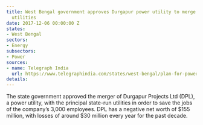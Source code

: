 ```yaml
---
title: West Bengal government approves Durgapur power utility to merge with state-run
  utilities
date: 2017-12-06 00:00:00 Z
states:
- West Bengal
sectors:
- Energy
subsectors:
- Power
sources:
- name: Telegraph India
  url: https://www.telegraphindia.com/states/west-bengal/plan-for-power-utility-merger-189485
details: 
---
```


The state government approved the merger of Durgapur Projects Ltd (DPL), a power utility, with the principal state-run utilities in order to save the jobs of the company’s 3,000 employees. DPL has a negative net worth of $155 million, with losses of around $30 million every year for the past decade. 
